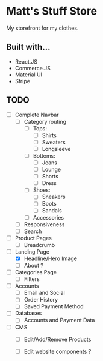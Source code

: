 # Matt's Stuff Store

My storefront for my clothes.

## Built with...

- React.JS
- Commerce.JS
- Material UI
- Stripe

## TODO
- [ ] Complete Navbar
  - [ ] Category routing
    -  [ ] Tops:
      - [ ]  Shirts
      - [ ]  Sweaters
      - [ ] Longsleeve
    - [ ] Bottoms:
      - [ ] Jeans
      - [ ] Lounge
      - [ ] Shorts
      - [ ] Dress
    - [ ] Shoes:
      - [ ] Sneakers
      - [ ] Boots
      - [ ] Sandals
    - [ ] Accessories
  - [ ] Responsiveness
  - [ ] Search
- [ ] Product Pages
  - [ ] Breadcrumb
- [ ] Landing Page
  - [x] Headline/Hero Image
  - [ ] About ?
- [ ] Categories Page
  - [ ] Filters
- [ ] Accounts
    - [ ] Email and Social
    - [ ] Order History
    - [ ] Saved Payment Method
- [ ] Databases
    - [ ] Accounts and Payment Data
- [ ] CMS
  - [ ] Edit/Add/Remove Products
  - [ ] Edit website components ?  

